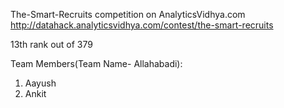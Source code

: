 The-Smart-Recruits competition on AnalyticsVidhya.com
http://datahack.analyticsvidhya.com/contest/the-smart-recruits

13th rank out of 379

Team Members(Team Name- Allahabadi):

1. Aayush 
2. Ankit  
